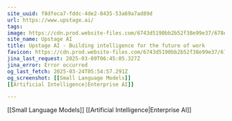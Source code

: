 ```yaml
---
site_uuid: f8dfeca7-fddc-4de2-8435-53a69a7ad89d
url: https://www.upstage.ai/
tags: 
image: https://cdn.prod.website-files.com/6743d5190bb2b52f38e99e37/678e59ec2c46de320b8f4224_OG%20Upstage%20Console.jpg
site_name: Upstage AI
title: Upstage AI - Building intelligence for the future of work
favicon: https://cdn.prod.website-files.com/6743d5190bb2b52f38e99e37/6748713db65988aab4e2dbf7_G.WEB.svg
jina_last_request: 2025-03-09T06:45:05.327Z
jina_error: Error occurred
og_last_fetch: 2025-03-24T05:54:57.291Z
og_screenshot: [[Small Language Models]]
[[Artificial Intelligence|Enterprise AI]]

---
```

[[Small Language Models]]
[[Artificial Intelligence|Enterprise AI]]
